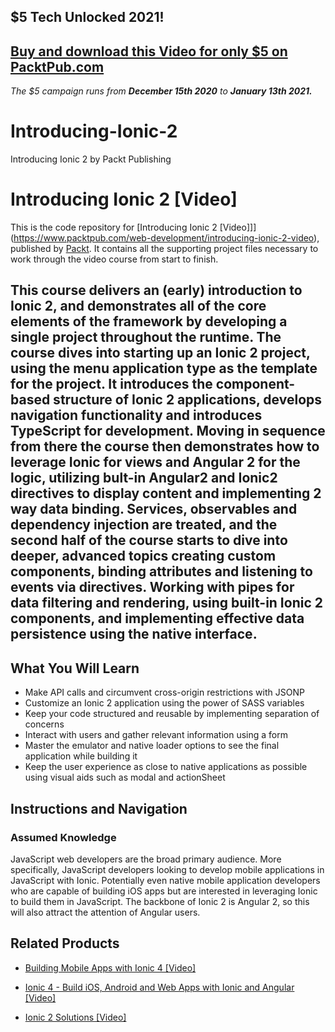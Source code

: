 ## $5 Tech Unlocked 2021!
[Buy and download this Video for only $5 on PacktPub.com](https://www.packtpub.com/product/introducing-ionic-2-video/9781786469144)
-----
*The $5 campaign         runs from __December 15th 2020__ to __January 13th 2021.__*

# Introducing-Ionic-2
Introducing Ionic 2 by Packt Publishing
# Introducing Ionic 2 [Video]
This is the code repository for [Introducing Ionic 2 [Video]]](https://www.packtpub.com/web-development/introducing-ionic-2-video), published by [Packt](https://www.packtpub.com/?utm_source=github). It contains all the supporting project files necessary to work through the video course from start to finish.
##  This course delivers an (early) introduction to Ionic 2, and demonstrates all of the core elements of the framework by developing a single project throughout the runtime. The course dives into starting up an Ionic 2 project, using the menu application type as the template for the project. It introduces the component-based structure of Ionic 2 applications, develops navigation functionality and introduces TypeScript for development. Moving in sequence from there the course then demonstrates how to leverage Ionic for views and Angular 2 for the logic, utilizing bult-in Angular2 and Ionic2 directives to display content and implementing 2 way data binding. Services, observables and dependency injection are treated, and the second half of the course starts to dive into deeper, advanced topics creating custom components, binding attributes and listening to events via directives. Working with pipes for data filtering and rendering, using built-in Ionic 2 components, and implementing effective data persistence using the native interface.
<H2>What You Will Learn</H2>
<DIV class=book-info-will-learn-text>
<UL>
<LI>Make API calls and circumvent cross-origin restrictions with JSONP
<LI>Customize an Ionic 2 application using the power of SASS variables
<LI>Keep your code structured and reusable by implementing separation of concerns
<LI>Interact with users and gather relevant information using a form
<LI>Master the emulator and native loader options to see the final application while building it
<LI>Keep the user experience as close to native applications as possible using visual aids such as modal and actionSheet</LI></UL></DIV>

## Instructions and Navigation
### Assumed Knowledge
JavaScript web developers are the broad primary audience. More specifically, JavaScript developers looking to develop mobile applications in JavaScript with Ionic. Potentially even native mobile application developers who are capable of building iOS apps but are interested in leveraging Ionic to build them in JavaScript. The backbone of Ionic 2 is Angular 2, so this will also attract the attention of Angular users.


## Related Products
* [Building Mobile Apps with Ionic 4 [Video]](https://www.packtpub.com/application-development/building-mobile-apps-ionic-4-video)

* [Ionic 4 - Build iOS, Android and Web Apps with Ionic and Angular [Video]](https://www.packtpub.com/application-development/ionic-4-build-ios-android-and-web-apps-ionic-and-angular-video)

* [Ionic 2 Solutions [Video]](https://www.packtpub.com/web-development/ionic-2-solutions-video)

